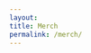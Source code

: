 ```yaml
---
layout: 
title: Merch
permalink: /merch/
---
```

<script>
window.location.href = 'https://cocoboysnyc.square.site/s/shop';
</script>